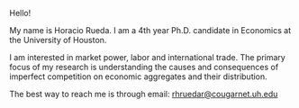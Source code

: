 Hello!

My name is Horacio Rueda. I am a 4th year Ph.D. candidate in Economics at the University of Houston. 

I am interested in market power, labor and international trade. The primary focus of my research is understanding the causes and consequences of imperfect competition on economic aggregates and their distribution.


The best way to reach me is through email: rhruedar@cougarnet.uh.edu
